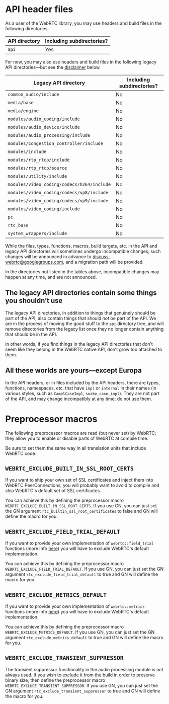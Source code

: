 <!-- go/cmark -->
<!--* freshness: {owner: 'hta' reviewed: '2021-01-01'} *-->

# API header files

As a user of the WebRTC library, you may use headers and build files
in the following directories:

API directory | Including subdirectories?
--------------|-------------------------
`api`         | Yes

For now, you may also use headers and build files in the following
legacy API directories&mdash;but see the
[disclaimer](#legacy-disclaimer) below.

Legacy API directory                       | Including subdirectories?
-------------------------------------------|--------------------------
`common_audio/include`                     | No
`media/base`                               | No
`media/engine`                             | No
`modules/audio_coding/include`             | No
`modules/audio_device/include`             | No
`modules/audio_processing/include`         | No
`modules/congestion_controller/include`    | No
`modules/include`                          | No
`modules/rtp_rtcp/include`                 | No
`modules/rtp_rtcp/source`                  | No
`modules/utility/include`                  | No
`modules/video_coding/codecs/h264/include` | No
`modules/video_coding/codecs/vp8/include`  | No
`modules/video_coding/codecs/vp9/include`  | No
`modules/video_coding/include`             | No
`pc`                                       | No
`rtc_base`                                 | No
`system_wrappers/include`                  | No

While the files, types, functions, macros, build targets, etc. in the
API and legacy API directories will sometimes undergo incompatible
changes, such changes will be announced in advance to
[discuss-webrtc@googlegroups.com][discuss-webrtc], and a migration
path will be provided.

[discuss-webrtc]: https://groups.google.com/forum/#!forum/discuss-webrtc

In the directories not listed in the tables above, incompatible
changes may happen at any time, and are not announced.

## <a name="legacy-disclaimer"></a>The legacy API directories contain some things you shouldn&rsquo;t use

The legacy API directories, in addition to things that genuinely
should be part of the API, also contain things that should *not* be
part of the API. We are in the process of moving the good stuff to the
`api` directory tree, and will remove directories from the legacy list
once they no longer contain anything that should be in the API.

In other words, if you find things in the legacy API directories that
don&rsquo;t seem like they belong in the WebRTC native API,
don&rsquo;t grow too attached to them.

## All these worlds are yours&mdash;except Europa

In the API headers, or in files included by the API headers, there are
types, functions, namespaces, etc. that have `impl` or `internal` in
their names (in various styles, such as `CamelCaseImpl`,
`snake_case_impl`). They are not part of the API, and may change
incompatibly at any time; do not use them.

# Preprocessor macros

The following preprocessor macros are read (but never set) by WebRTC; they allow
you to enable or disable parts of WebRTC at compile time.

Be sure to set them the same way in all translation units that include WebRTC
code.

## `WEBRTC_EXCLUDE_BUILT_IN_SSL_ROOT_CERTS`
If you want to ship your own set of SSL certificates and inject them into WebRTC
PeerConnections, you will probably want to avoid to compile and ship WebRTC's
default set of SSL certificates.

You can achieve this by defining the preprocessor macro
`WEBRTC_EXCLUDE_BUILT_IN_SSL_ROOT_CERTS`. If you use GN, you can just set the GN
argument `rtc_builtin_ssl_root_certificates` to false and GN will define the
macro for you.

## `WEBRTC_EXCLUDE_FIELD_TRIAL_DEFAULT`
If you want to provide your own implementation of `webrtc::field_trial` functions
(more info [here][field_trial_h]) you will have to exclude WebRTC's default
implementation.

You can achieve this by defining the preprocessor macro
`WEBRTC_EXCLUDE_FIELD_TRIAL_DEFAULT`. If you use GN, you can just set the GN
argument `rtc_exclude_field_trial_default` to true and GN will define the
macro for you.

[field_trial_h]: https://webrtc.googlesource.com/src/+/main/system_wrappers/include/field_trial.h

## `WEBRTC_EXCLUDE_METRICS_DEFAULT`
If you want to provide your own implementation of `webrtc::metrics` functions
(more info [here][metrics_h]) you will have to exclude WebRTC's default
implementation.

You can achieve this by defining the preprocessor macro
`WEBRTC_EXCLUDE_METRICS_DEFAULT`. If you use GN, you can just set the GN
argument `rtc_exclude_metrics_default` to true and GN will define the
macro for you.

[metrics_h]: https://webrtc.googlesource.com/src/+/main/system_wrappers/include/metrics.h

## `WEBRTC_EXCLUDE_TRANSIENT_SUPPRESSOR`
The transient suppressor functionality in the audio processing module is not
always used. If you wish to exclude it from the build in order to preserve
binary size, then define the preprocessor macro
`WEBRTC_EXCLUDE_TRANSIENT_SUPPRESSOR`. If you use GN, you can just set the GN
argument `rtc_exclude_transient_suppressor` to true and GN will define the macro
for you.
